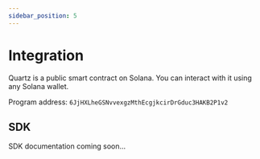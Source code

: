 ```yaml
---
sidebar_position: 5
---
```


# Integration

Quartz is a public smart contract on Solana. You can interact with it using any Solana wallet.

Program address: `6JjHXLheGSNvvexgzMthEcgjkcirDrGduc3HAKB2P1v2`

## SDK

SDK documentation coming soon...